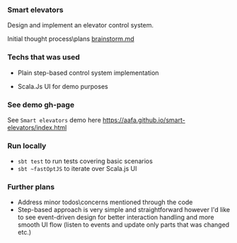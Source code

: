 ### Smart elevators

Design and implement an elevator control system.

Initial thought process\plans [brainstorm.md](brainstorm.md)

### Techs that was used
- Plain step-based control system implementation


- Scala.Js UI for demo purposes

### See demo gh-page
See `Smart elevators` demo here https://aafa.github.io/smart-elevators/index.html

### Run locally

- `sbt test` to run tests covering basic scenarios 
- `sbt ~fastOptJS` to iterate over Scala.js UI

### Further plans
- Address minor todos\concerns mentioned through the code
- Step-based approach is very simple and straightforward however I'd like to see event-driven design for better interaction handling and more smooth UI flow (listen to events and update only parts that was changed etc.) 
